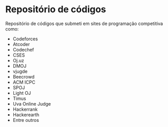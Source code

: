 # Repositório de códigos

Repositório de códigos que submeti em sites de programação competitiva como:
- Codeforces
- Atcoder
- Codechef
- CSES
- Oj.uz
- DMOJ
- vjugde
- Beecrowd
- ACM ICPC
- SPOJ
- Light OJ
- Timus
- Uva Online Judge
- Hackerrank
- Hackerearth
- Entre outros
